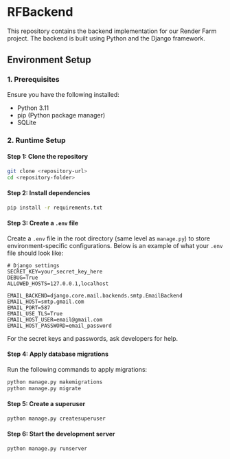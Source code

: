 # RFBackend
This repository contains the backend implementation for our Render Farm project. The backend is built using Python and the Django framework.

## Environment Setup
### **1. Prerequisites**
Ensure you have the following installed:
- Python 3.11
- pip (Python package manager)
- SQLite

### **2. Runtime Setup**

#### **Step 1: Clone the repository**
```bash
git clone <repository-url>
cd <repository-folder>
```

#### **Step 2: Install dependencies**
```bash
pip install -r requirements.txt
```

#### **Step 3: Create a `.env` file**
Create a `.env` file in the root directory (same level as `manage.py`) to store environment-specific configurations. Below is an example of what your `.env` file should look like:

```env
# Django settings
SECRET_KEY=your_secret_key_here
DEBUG=True
ALLOWED_HOSTS=127.0.0.1,localhost

EMAIL_BACKEND=django.core.mail.backends.smtp.EmailBackend
EMAIL_HOST=smtp.gmail.com
EMAIL_PORT=587
EMAIL_USE_TLS=True
EMAIL_HOST_USER=email@gmail.com
EMAIL_HOST_PASSWORD=email_password
```
For the secret keys and passwords, ask developers for help.

#### **Step 4: Apply database migrations**
Run the following commands to apply migrations:
```bash
python manage.py makemigrations
python manage.py migrate
```

#### **Step 5: Create a superuser**
```bash
python manage.py createsuperuser
```

#### **Step 6: Start the development server**
```bash
python manage.py runserver
```
